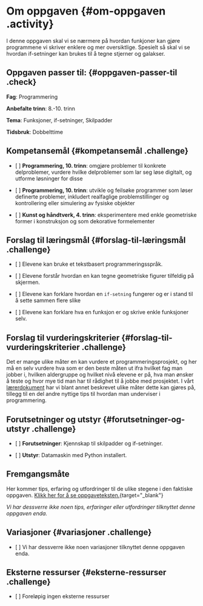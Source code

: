# Om oppgaven {#om-oppgaven .activity}

I denne oppgaven skal vi se nærmere på hvordan funkjoner kan gjøre
programmene vi skriver enklere og mer oversiktlige. Spesielt så skal vi
se hvordan if-setninger kan brukes til å tegne stjerner og galakser.

## Oppgaven passer til: {#oppgaven-passer-til .check}

**Fag**: Programmering

**Anbefalte trinn**: 8.-10. trinn

**Tema**: Funksjoner, if-setninger, Skilpadder

**Tidsbruk**: Dobbelttime

## Kompetansemål {#kompetansemål .challenge}

-   \[ \] **Programmering, 10. trinn**: omgjøre problemer til konkrete
    delproblemer, vurdere hvilke delproblemer som lar seg løse digitalt,
    og utforme løsninger for disse

-   \[ \] **Programmering, 10. trinn**: utvikle og feilsøke programmer
    som løser definerte problemer, inkludert realfaglige
    problemstillinger og kontrollering eller simulering av fysiske
    objekter

-   \[ \] **Kunst og håndtverk, 4. trinn**: eksperimentere med enkle
    geometriske former i konstruksjon og som dekorative formelementer

## Forslag til læringsmål {#forslag-til-læringsmål .challenge}

-   \[ \] Elevene kan bruke et tekstbasert programmeringsspråk.

-   \[ \] Elevene forstår hvordan en kan tegne geometriske figurer
    tilfeldig på skjermen.

-   \[ \] Elevene kan forklare hvordan en `if-setning` fungerer og er i
    stand til å sette sammen flere slike

-   \[ \] Elevene kan forklare hva en funksjon er og skrive enkle
    funksjoner selv.

## Forslag til vurderingskriterier {#forslag-til-vurderingskriterier .challenge}

Det er mange ulike måter en kan vurdere et programmeringsprosjekt, og
her må en selv vurdere hva som er den beste måten ut ifra hvilket fag
man jobber i, hvilken aldergruppe og hvilket nivå elevene er på, hva man
ønsker å teste og hvor mye tid man har til rådighet til å jobbe med
prosjektet. I vårt
[lærerdokument](../../pages/hvordan_bruke_lærerveiledning.html) har vi
blant annet beskrevet ulike måter dette kan gjøres på, tillegg til en
del andre nyttige tips til hvordan man underviser i programmering.

## Forutsetninger og utstyr {#forutsetninger-og-utstyr .challenge}

-   \[ \] **Forutsetninger**: Kjennskap til skilpadder og if-setninger.

-   \[ \] **Utstyr**: Datamaskin med Python installert.

## Fremgangsmåte

Her kommer tips, erfaring og utfordringer til de ulike stegene i den
faktiske oppgaven. [Klikk her for å se
oppgaveteksten.](../stjerner_og_galakser/stjerner_og_galakser.html){target="_blank"}

*Vi har dessverre ikke noen tips, erfaringer eller utfordringer
tilknyttet denne oppgaven enda.*

## Variasjoner {#variasjoner .challenge}

-   \[ \] Vi har dessverre ikke noen variasjoner tilknyttet denne
    oppgaven enda.

## Eksterne ressurser {#eksterne-ressurser .challenge}

-   \[ \] Foreløpig ingen eksterne ressurser


